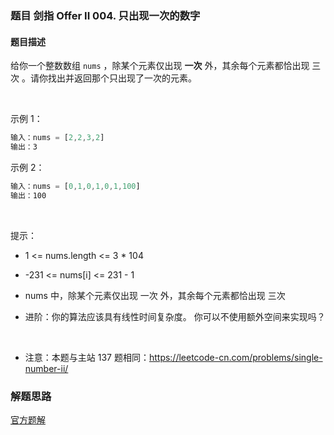 ### 题目 剑指 Offer II 004. 只出现一次的数字 
#### 题目描述
给你一个整数数组 `nums` ，除某个元素仅出现 **一次** 外，其余每个元素都恰出现 三次 。请你找出并返回那个只出现了一次的元素。

 

示例 1：

```js
输入：nums = [2,2,3,2]
输出：3
```
示例 2：

```js
输入：nums = [0,1,0,1,0,1,100]
输出：100
```
 

提示：

- 1 <= nums.length <= 3 * 104
- -231 <= nums[i] <= 231 - 1
- nums 中，除某个元素仅出现 一次 外，其余每个元素都恰出现 三次
 

- 进阶：你的算法应该具有线性时间复杂度。 你可以不使用额外空间来实现吗？

 

- 注意：本题与主站 137 题相同：https://leetcode-cn.com/problems/single-number-ii/

### 解题思路
[官方题解](https://leetcode.cn/problems/WGki4K/solution/zhi-chu-xian-yi-ci-de-shu-zi-by-leetcode-0vrt/)